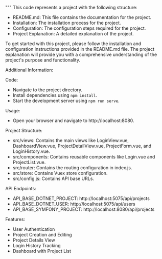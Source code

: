 """
This code represents a project with the following structure:

- README.md: This file contains the documentation for the project.
- Installation: The installation process for the project.
- Configuration: The configuration steps required for the project.
- Project Explanation: A detailed explanation of the project.

To get started with this project, please follow the installation and configuration instructions provided in the README.md file. The project explanation will provide you with a comprehensive understanding of the project's purpose and functionality.

Additional Information:

Code:
- Navigate to the project directory.
- Install dependencies using `npm install`.
- Start the development server using `npm run serve`.

Usage:
- Open your browser and navigate to http://localhost:8080.

Project Structure:
- src/views: Contains the main views like LoginView.vue, DashboardView.vue, ProjectDetailView.vue, ProjectForm.vue, and LoginHistory.vue.
- src/components: Contains reusable components like Login.vue and ProjectList.vue.
- src/router: Contains the routing configuration in index.js.
- src/store: Contains Vuex store configuration.
- src/config.js: Contains API base URLs.

API Endpoints:
- API_BASE_DOTNET_PROJECT: http://localhost:5075/api/projects
- API_BASE_DOTNET_USER: http://localhost:5075/api/users
- API_BASE_SYMFONY_PROJECT: http://localhost:8080/api/projects


Features:
- User Authentication
- Project Creation and Editing
- Project Details View
- Login History Tracking
- Dashboard with Project List